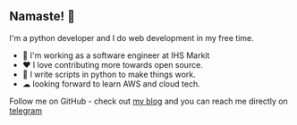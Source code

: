 ## Namaste! 🙏
I'm a python developer and I do web development in my free time. 
- 💼 I'm working as a software engineer at IHS Markit
- ❤ I love contributing more towards open source. 
- 🐍 I write scripts in python to make things work.
- ☁ looking forward to learn AWS and cloud tech.

Follow me on GitHub - check out [my blog](https://lazydeveloper.github.io/) and you can reach me directly on [telegram](https://telegram.me/ckpro)

<!--
**lazydeveloper/lazydeveloper** is a ✨ _special_ ✨ repository because its `README.md` (this file) appears on your GitHub profile.

Here are some ideas to get you started:

- 🔭 I’m currently working on ...
- 🌱 I’m currently learning ...
- 👯 I’m looking to collaborate on ...
- 🤔 I’m looking for help with ...
- 💬 Ask me about ...
- 📫 How to reach me: ...
- 😄 Pronouns: ...
- ⚡ Fun fact: ...
-->
